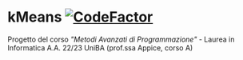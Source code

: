 # kMeans [![CodeFactor](https://www.codefactor.io/repository/github/claudiodemarzo/kmeans/badge)](https://www.codefactor.io/repository/github/claudiodemarzo/kmeans)
Progetto del corso _"Metodi Avanzati di Programmazione"_ - Laurea in Informatica A.A. 22/23 UniBA (prof.ssa Appice, corso A)
